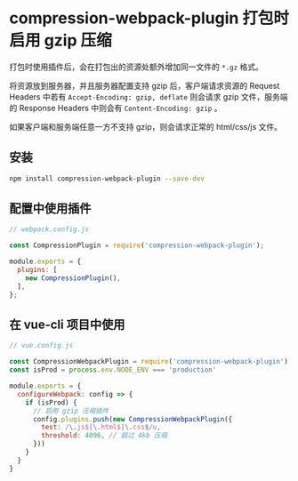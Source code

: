 # compression-webpack-plugin 打包时启用 gzip 压缩

打包时使用插件后，会在打包出的资源处额外增加同一文件的 `*.gz` 格式。

将资源放到服务器，并且服务器配置支持 gzip 后，客户端请求资源的 Request Headers 中若有 `Accept-Encoding: gzip, deflate` 则会请求 gzip 文件，服务端的 Response Headers 中则会有 `Content-Encoding: gzip` 。

如果客户端和服务端任意一方不支持 gzip，则会请求正常的 html/css/js 文件。

## 安装

```bash
npm install compression-webpack-plugin --save-dev
```

## 配置中使用插件

```js
// webpack.config.js

const CompressionPlugin = require('compression-webpack-plugin');

module.exports = {
  plugins: [
    new CompressionPlugin(),
  ],
};
```

## 在 vue-cli 项目中使用

```js
// vue.config.js

const CompressionWebpackPlugin = require('compression-webpack-plugin')
const isProd = process.env.NODE_ENV === 'production'

module.exports = {
  configureWebpack: config => {
    if (isProd) {
      // 启用 gzip 压缩插件
      config.plugins.push(new CompressionWebpackPlugin({
        test: /\.js$|\.html$|\.css$/u,
        threshold: 4096, // 超过 4kb 压缩
      }))
    }
  }
}
```
